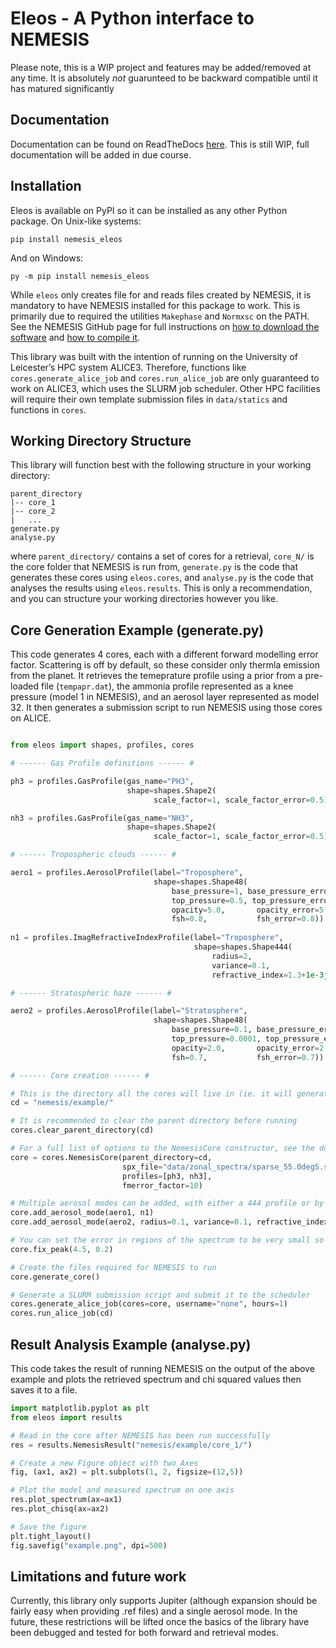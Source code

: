 # Eleos - A Python interface to NEMESIS

Please note, this is a WIP project and features may be added/removed at any time. It is absolutely *not* guarunteed to be backward compatible until it has matured significantly

## Documentation

Documentation can be found on ReadTheDocs [here](https://eleos.readthedocs.io/en/latest/). This is still WIP, full documentation will be added in due course.

## Installation

Eleos is available on PyPI so it can be installed as any other Python package. On Unix-like systems:

`pip install nemesis_eleos`

And on Windows:

`py -m pip install nemesis_eleos`


While `eleos` only creates file for and reads files created by NEMESIS, it is mandatory to have NEMESIS installed for this package to work. This is primarily due to required the utilities `Makephase` and `Normxsc` on the PATH. See the NEMESIS GitHub page for full instructions on [how to download the software](https://github.com/nemesiscode/radtrancode/blob/master/README.md) and [how to compile it](https://github.com/nemesiscode/radtrancode/blob/master/AACOMPILE.txt).


This library was built with the intention of running on the University of Leicester’s HPC system ALICE3. Therefore, functions like `cores.generate_alice_job` and `cores.run_alice_job` are only guaranteed to work on ALICE3, which uses the SLURM job scheduler. Other HPC facilities will require their own template submission files in `data/statics` and functions in `cores`.

## Working Directory Structure

This library will function best with the following structure in your working directory:

```
parent_directory
|-- core_1
|-- core_2
|   ...
generate.py
analyse.py
```

where `parent_directory/` contains a set of cores for a retrieval, `core_N/` is the core folder that NEMESIS is run from, `generate.py` is the code that generates these cores using `eleos.cores`, and `analyse.py` is the code that analyses the results using `eleos.results`. This is only a recommendation, and you can structure your working directories however you like.

## Core Generation Example (generate.py)

This code generates 4 cores, each with a different forward modelling error factor. Scattering is off by default, so these consider only thermla emission from the planet. It retrieves the temeprature profile using a prior from a pre-loaded file (`tempapr.dat`), the ammonia profile represented as a knee pressure (model 1 in NEMESIS), and an aerosol layer represented as model 32. It then generates a submission script to run NEMESIS using those cores on ALICE.

```python

from eleos import shapes, profiles, cores

# ------ Gas Profile definitions ------ #

ph3 = profiles.GasProfile(gas_name="PH3", 
                          shape=shapes.Shape2(
                                scale_factor=1, scale_factor_error=0.5))

nh3 = profiles.GasProfile(gas_name="NH3", 
                          shape=shapes.Shape2(
                                scale_factor=1, scale_factor_error=0.5))

# ------ Tropospheric clouds ------ #

aero1 = profiles.AerosolProfile(label="Troposphere",
                                shape=shapes.Shape48(
                                    base_pressure=1, base_pressure_error=1,
                                    top_pressure=0.5, top_pressure_error=0.5,
                                    opacity=5.0,       opacity_error=5.0,
                                    fsh=0.8,           fsh_error=0.8))
                
n1 = profiles.ImagRefractiveIndexProfile(label="Troposphere",
                                         shape=shapes.Shape444(
                                             radius=2,                   radius_error=1,
                                             variance=0.1,               variance_error=0.1,
                                             refractive_index=1.3+1e-3j, refractive_index_error=1e-3))

# ------ Stratospheric haze ------ #

aero2 = profiles.AerosolProfile(label="Stratosphere",
                                shape=shapes.Shape48(
                                    base_pressure=0.1, base_pressure_error=0.1,
                                    top_pressure=0.0001, top_pressure_error=0.0001,
                                    opacity=2.0,       opacity_error=2.0,
                                    fsh=0.7,           fsh_error=0.7))

# ------ Core creation ------ #

# This is the directory all the cores will live in (ie. it will generate nemesis/example/core_1/nemesis.apr,...
cd = "nemesis/example/"

# It is recommended to clear the parent directory before running
cores.clear_parent_directory(cd)

# For a full list of options to the NemesisCore constructor, see the documentation
core = cores.NemesisCore(parent_directory=cd,
                         spx_file="data/zonal_spectra/sparse_55.0degS.spx",
                         profiles=[ph3, nh3],
                         fmerror_factor=10)

# Multiple aerosol modes can be added, with either a 444 profile or by specifying parameters (if they are not to be fitted).
core.add_aerosol_mode(aero1, n1)
core.add_aerosol_mode(aero2, radius=0.1, variance=0.1, refractive_index=1.3+1e-3j)

# You can set the error in regions of the spectrum to be very small so NEMESIS will always fit the model there
core.fix_peak(4.5, 0.2)

# Create the files required for NEMESIS to run
core.generate_core()

# Generate a SLURM submission script and submit it to the scheduler
cores.generate_alice_job(cores=core, username="none", hours=1)
cores.run_alice_job(cd)
```

## Result Analysis Example (analyse.py)

This code takes the result of running NEMESIS on the output of the above example and plots the retrieved spectrum and chi squared values then saves it to a file.

```python
import matplotlib.pyplot as plt
from eleos import results

# Read in the core after NEMESIS has been run successfully
res = results.NemesisResult("nemesis/example/core_1/")

# Create a new Figure object with two Axes
fig, (ax1, ax2) = plt.subplots(1, 2, figsize=(12,5))

# Plot the model and measured spectrum on one axis
res.plot_spectrum(ax=ax1)
res.plot_chisq(ax=ax2)

# Save the figure
plt.tight_layout()
fig.savefig("example.png", dpi=500)
```

## Limitations and future work

Currently, this library only supports Jupiter (although expansion should be fairly easy when providing .ref files) and a single aerosol mode. In the future, these restrictions will be lifted once the basics of the library have been debugged and tested for both forward and retrieval modes.